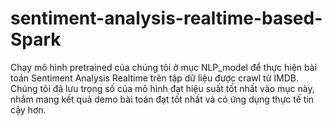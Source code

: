 # sentiment-analysis-realtime-based-Spark
Chạy mô hình pretrained của chúng tôi ở mục NLP_model để thực hiện bài toán Sentiment Analysis Realtime trên tập dữ liệu được crawl từ IMDB. Chúng tôi đã lưu trọng số của mô hình đạt hiệu suất tốt nhất vào mục này, nhắm mang kết quả demo bài toán đạt tốt nhất và có ứng dụng thực tế tin cậy hơn. 

